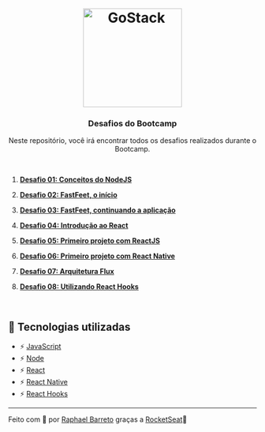 <h1 align="center">
  <img alt="GoStack" src="https://rocketseat-cdn.s3-sa-east-1.amazonaws.com/bootcamp-header.png" width="200px">
</h1>

<h3 align="center">Desafios do Bootcamp</h3>

<p align="center">Neste repositório, você irá encontrar todos os desafios realizados durante o Bootcamp.</p>

<br/>

1. **[Desafio 01: Conceitos do NodeJS](https://github.com/raphabarreto/gostack-desafios/tree/master/01)**

2. **[Desafio 02: FastFeet, o início](https://github.com/raphabarreto/gostack-desafios/tree/master/02)**

3. **[Desafio 03: FastFeet, continuando a aplicação](https://github.com/raphabarreto/gostack-desafios/tree/master/03)**

4. **[Desafio 04: Introdução ao React](https://github.com/raphabarreto/gostack-desafios/tree/master/04)**

5. **[Desafio 05: Primeiro projeto com ReactJS](https://github.com/raphabarreto/gostack-desafios/tree/master/05)**

6. **[Desafio 06: Primeiro projeto com React Native](https://github.com/raphabarreto/gostack-desafios/tree/master/06)**

7. **[Desafio 07: Arquitetura Flux](https://github.com/raphabarreto/gostack-desafios/tree/master/07)**

8. **[Desafio 08: Utilizando React Hooks](https://github.com/raphabarreto/gostack-desafios/tree/master/08)**

<br/>

## 🚀 Tecnologias utilizadas

- ⚡ [JavaScript](https://skylab.rocketseat.com.br/journey/starter)
- ⚡ [Node](https://nodejs.org/pt-br/)
- ⚡ [React](https://pt-br.reactjs.org/)
- ⚡ [React Native](https://pt-br.reactjs.org/)
- ⚡ [React Hooks](https://pt-br.reactjs.org/docs/hooks-intro.html)
---

Feito com 💖 por [Raphael Barreto](https://raphabarreto.com.br/)
graças a [RocketSeat](https://rocketseat.com.br/)🚀
